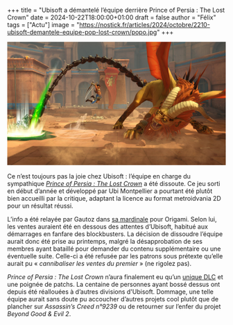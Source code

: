 +++
title = "Ubisoft a démantelé l’équipe derrière ‌Prince of Persia : The Lost Crown"
date = 2024-10-22T18:00:00+01:00
draft = false
author = "Félix"
tags = ["Actu"]
image = "https://nostick.fr/articles/2024/octobre/2210-ubisoft-demantele-equipe-pop-lost-crown/popo.jpg"
+++

![PoP The Lost Crown](popo.jpg "") 

Ce n’est toujours pas la joie chez Ubisoft : l’équipe en charge du sympathique *‌[Prince of Persia : The Lost Crown](https://store.steampowered.com/app/2751000/Prince_of_Persia_The_Lost_Crown/)* a été dissoute. Ce jeu sorti en début d’année et développé par Ubi Montpellier a pourtant été plutôt bien accueilli par la critique, adaptant la licence au format metroidvania 2D pour un résultat réussi.

L’info a été relayée par Gautoz dans [sa mardinale](https://www.youtube.com/watch?v=8HgkIyq0emY&t=1411s) pour Origami. Selon lui, les ventes auraient été en dessous des attentes d’Ubisoft, habitué aux démarrages en fanfare des blockbusters. La décision de dissoudre l’équipe aurait donc été prise au printemps, malgré la désapprobation de ses membres ayant bataillé pour demander du contenu supplémentaire ou une éventuelle suite. Celle-ci a été refusée par les patrons sous prétexte qu’elle aurait pu « *cannibaliser les ventes du premier* » (ne rigolez pas). 

*‌Prince of Persia : The Lost Crown* n’aura finalement eu qu’un [unique DLC](https://store.steampowered.com/dlc/2751000/Prince_of_Persia_The_Lost_Crown/) et une poignée de patchs. La centaine de personnes ayant bossé dessus ont depuis été réallouées à d’autres divisions d'Ubisoft. Dommage, une telle équipe aurait sans doute pu accoucher d’autres projets cool plutôt que de plancher sur *Assassin’s Creed n°9239* ou de retourner sur l’enfer du projet *Beyond Good & Evil 2*.